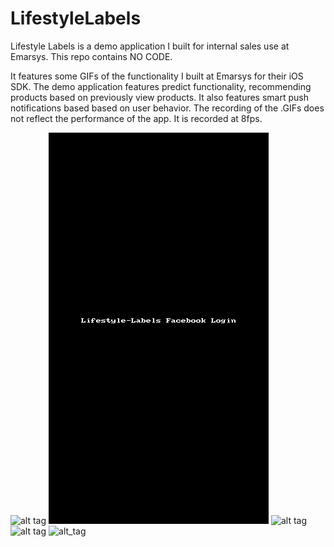 # LifestyleLabels
Lifestyle Labels is a demo application I built for internal sales use at Emarsys.  This repo contains NO CODE.

It features some GIFs of the functionality I built at Emarsys for their iOS SDK.  The demo application features predict
functionality, recommending products based on previously view products.  It also features smart push notifications based
based on user behavior.  The recording of the .GIFs does not reflect the performance of the app.  It is recorded at 8fps.





![alt tag](
https://github.com/sdliv/LifestyleLabels/blob/master/LifestyleLables-ApplePay.gif) ![alt tag](https://github.com/sdliv/LifestyleLabels/blob/master/LifestyleLables-LoginWithFacebook.gif) ![alt tag](https://github.com/sdliv/LifestyleLabels/blob/master/LifestyleLables-PaymentNotification.gif) ![alt tag](https://github.com/sdliv/LifestyleLabels/blob/master/LifestyleLables-Prediect-Functionality.gif) ![alt_tag](https://github.com/sdliv/LifestyleLabels/blob/master/LifestyleLables-PushMessages.gif)
